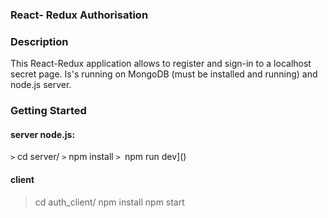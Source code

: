 ### React- Redux Authorisation

### Description

This React-Redux application allows to register and sign-in to a
localhost secret page. Is's running on MongoDB (must be installed and running)
and node.js server.



### Getting Started

#### server node.js:

`>` cd server/
`>` npm install
`> `npm run dev]()

#### client

> cd auth_client/
> npm install
> npm start

